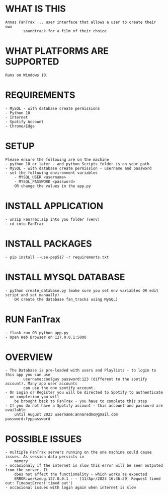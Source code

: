 # WHAT IS THIS
	Annas FanTrax ... user interface that allows a user to create their own 
            soundtrack for a film of their choice 
	
# WHAT PLATFORMS ARE SUPPORTED
	Runs on Windows 10. 
	
# REQUIREMENTS
	- MySQL - with database create permissions
	- Python 10 
	- Internet
	- Spotify Account
	- Chrome/Edge
	
# SETUP
	Please ensure the following are on the machine
	- python 10 or later - and python Scripts folder is on your path
	- MySQL - with database create permission - username and password
	- set the following environment variables
		- MYSQL_USER <username>
		- MYSQL_PASSWORD <password>
        OR change the values in the app.py
		
# INSTALL APPLICATION
	- unzip FanTrax.zip into you folder (venv)
	- cd into FanTrax

# INSTALL PACKAGES
	- pip install --use-pep517 -r requirements.txt

# INSTALL MYSQL DATABASE
	- python create_database.py (make sure you set env variables OR edit script and set manually) 
		OR create the database fan_tracks using MySQL)

# RUN FanTrax
	- flask run OR python app.py
	- Open Web Browser on 127.0.0.1:5000
	
# OVERVIEW
	- The Database is pre-loaded with users and Playlists - to login to this app you can use
            username:coolguy password:123 (different to the spotify account). Many app user accounts
            can use the one spotify account.
	- On Login or Register you will be directed to Spotify to authenticate - on completion you will 
		be brought back to FanTrax - you have to complete this step
    - If you do not have a Spotify account - this account and password are available
        until August 2023 username:annaredmo@gmail.com password:fyppassword

# POSSIBLE ISSUES
    - multiple FanTrax servers running on the one machine could cause issues. As session data persists in 
        memory
    - occasionaly if the internet is slow this error will be seen outputed from the server. It
        does not effect the functionality - which works as expected
        ERROR:werkzeug:127.0.0.1 - - [11/Apr/2023 16:36:29] Request timed out: TimeoutError('timed out')
    - occacional issues with login again when internet is slow 